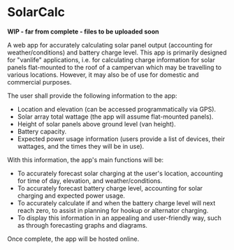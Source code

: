 # SolarCalc
**WIP - far from complete - files to be uploaded soon**

A web app for accurately calculating solar panel output (accounting for weather/conditions) and battery charge level. This app is primarily designed for "vanlife" applications, i.e. for calculating charge information for solar panels flat-mounted to the roof of a campervan which may be travelling to various locations. However, it may also be of use for domestic and commercial purposes.

The user shall provide the following information to the app:
* Location and elevation (can be accessed programmatically via GPS).
* Solar array total wattage (the app will assume flat-mounted panels).
* Height of solar panels above ground level (van height).
* Battery capacity.
* Expected power usage information (users provide a list of devices, their wattages, and the times they will be in use).

With this information, the app's main functions will be:
* To accurately forecast solar charging at the user's location, accounting for time of day, elevation, and weather/conditions.
* To accurately forecast battery charge level, accounting for solar charging and expected power usage.
* To accurately calculate if and when the battery charge level will next reach zero, to assist in planning for hookup or alternator charging.
* To display this information in an appealing and user-friendly way, such as through forecasting graphs and diagrams.

Once complete, the app will be hosted online.
